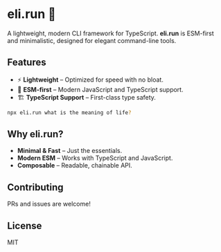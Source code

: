 # eli.run 🏃

A lightweight, modern CLI framework for TypeScript. **eli.run** is ESM-first and minimalistic, designed for elegant command-line tools.

## Features

- ⚡ **Lightweight** – Optimized for speed with no bloat.
- 🚀 **ESM-first** – Modern JavaScript and TypeScript support.
- 🏗 **TypeScript Support** – First-class type safety.


```sh
npx eli.run what is the meaning of life?
```

## Why eli.run?

- **Minimal & Fast** – Just the essentials.
- **Modern ESM** – Works with TypeScript and JavaScript.
- **Composable** – Readable, chainable API.

## Contributing

PRs and issues are welcome!

## License

MIT

